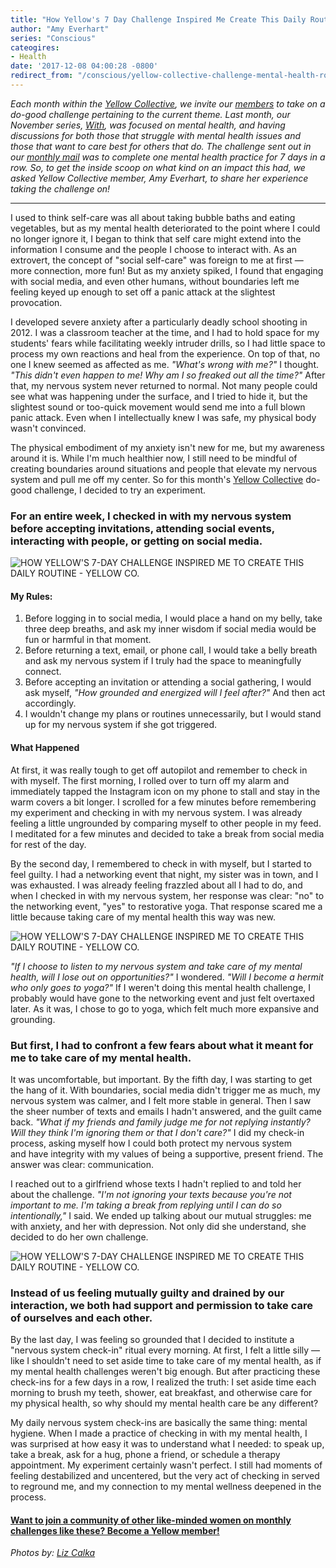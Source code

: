 ```yaml
---
title: "How Yellow's 7 Day Challenge Inspired Me Create This Daily Routine"
author: "Amy Everhart"
series: "Conscious"
cateogires:
- Health
date: '2017-12-08 04:00:28 -0800'
redirect_from: "/conscious/yellow-collective-challenge-mental-health-routine/"
---
```


_Each month within the [Yellow Collective](http://yellowco.co/membership/), we invite our [members](https://members.yellowco.co/signup) to take on a do-good challenge pertaining to the current theme. Last month, our November series, [With](http://yellowco.co/category/with/), was focused on mental health, and having discussions for both those that struggle with mental health issues and those that want to care best for others that do. The challenge sent out in our [monthly mail](http://yellowco.co/membership/) was to complete one mental health practice for 7 days in a row. So, to get the inside scoop on what kind on an impact this had, we asked Yellow Collective member, Amy Everhart, to share her experience taking the challenge on!_

---

I used to think self-care was all about taking bubble baths and eating vegetables, but as my mental health deteriorated to the point where I could no longer ignore it, I began to think that self care might extend into the information I consume and the people I choose to interact with. As an extrovert, the concept of "social self-care" was foreign to me at first — more connection, more fun! But as my anxiety spiked, I found that engaging with social media, and even other humans, without boundaries left me feeling keyed up enough to set off a panic attack at the slightest provocation.

I developed severe anxiety after a particularly deadly school shooting in 2012. I was a classroom teacher at the time, and I had to hold space for my students' fears while facilitating weekly intruder drills, so I had little space to process my own reactions and heal from the experience. On top of that, no one I knew seemed as affected as me. _"What's wrong with me?"_ I thought. _"This didn't even happen to me! Why am I so freaked out all the time?"_ After that, my nervous system never returned to normal. Not many people could see what was happening under the surface, and I tried to hide it, but the slightest sound or too-quick movement would send me into a full blown panic attack. Even when I intellectually knew I was safe, my physical body wasn't convinced.

The physical embodiment of my anxiety isn't new for me, but my awareness around it is. While I'm much healthier now, I still need to be mindful of creating boundaries around situations and people that elevate my nervous system and pull me off my center. So for this month's [Yellow Collective](http://yellowco.co/membership/) do-good challenge, I decided to try an experiment.

### **For an entire week, I checked in with my nervous system before accepting invitations, attending social events, interacting with people, or getting on social media.**

![HOW YELLOW'S 7-DAY CHALLENGE INSPIRED ME TO CREATE THIS DAILY ROUTINE - YELLOW CO.](http://yellowco.co/wp-content/uploads/2017/12/1T5A4139.jpg)

#### **My Rules:**

1. Before logging in to social media, I would place a hand on my belly, take three deep breaths, and ask my inner wisdom if social media would be fun or harmful in that moment.
2. Before returning a text, email, or phone call, I would take a belly breath and ask my nervous system if I truly had the space to meaningfully connect.
3. Before accepting an invitation or attending a social gathering, I would ask myself, *"How grounded and energized will I feel after?"* And then act accordingly.
4. I wouldn't change my plans or routines unnecessarily, but I would stand up for my nervous system if she got triggered.

#### **What Happened**

At first, it was really tough to get off autopilot and remember to check in with myself. The first morning, I rolled over to turn off my alarm and immediately tapped the Instagram icon on my phone to stall and stay in the warm covers a bit longer. I scrolled for a few minutes before remembering my experiment and checking in with my nervous system. I was already feeling a little ungrounded by comparing myself to other people in my feed. I meditated for a few minutes and decided to take a break from social media for rest of the day.

By the second day, I remembered to check in with myself, but I started to feel guilty. I had a networking event that night, my sister was in town, and I was exhausted. I was already feeling frazzled about all I had to do, and when I checked in with my nervous system, her response was clear: "no" to the networking event, "yes" to restorative yoga. That response scared me a little because taking care of my mental health this way was new.

![HOW YELLOW'S 7-DAY CHALLENGE INSPIRED ME TO CREATE THIS DAILY ROUTINE - YELLOW CO.](http://yellowco.co/wp-content/uploads/2017/12/1T5A4186.jpg)

_"If I choose to listen to my nervous system and take care of my mental health, will I lose out on opportunities?"_ I wondered. _"Will I become a hermit who only goes to yoga?"_ If I weren't doing this mental health challenge, I probably would have gone to the networking event and just felt overtaxed later. As it was, I chose to go to yoga, which felt much more expansive and grounding.

### **But first, I had to confront a few fears about what it meant for me to take care of my mental health.**

It was uncomfortable, but important. By the fifth day, I was starting to get the hang of it. With boundaries, social media didn't trigger me as much, my nervous system was calmer, and I felt more stable in general. Then I saw the sheer number of texts and emails I hadn't answered, and the guilt came back. _"What if my friends and family judge me for not replying instantly? Will they think I'm ignoring them or that I don't care?"_ I did my check-in process, asking myself how I could both protect my nervous system and have integrity with my values of being a supportive, present friend. The answer was clear: communication.

I reached out to a girlfriend whose texts I hadn't replied to and told her about the challenge. _"I'm not ignoring your texts because you're not important to me. I'm taking a break from replying until I can do so intentionally,"_ I said. We ended up talking about our mutual struggles: me with anxiety, and her with depression. Not only did she understand, she decided to do her own challenge.

![HOW YELLOW'S 7-DAY CHALLENGE INSPIRED ME TO CREATE THIS DAILY ROUTINE - YELLOW CO.](http://yellowco.co/wp-content/uploads/2017/12/1T5A4153.jpg)

### **Instead of us feeling mutually guilty and drained by our interaction, we both had support and permission to take care of ourselves and each other.**

By the last day, I was feeling so grounded that I decided to institute a "nervous system check-in" ritual every morning. At first, I felt a little silly — like I shouldn't need to set aside time to take care of my mental health, as if my mental health challenges weren't big enough. But after practicing these check-ins for a few days in a row, I realized the truth: I set aside time each morning to brush my teeth, shower, eat breakfast, and otherwise care for my physical health, so why should my mental health care be any different?

My daily nervous system check-ins are basically the same thing: mental hygiene. When I made a practice of checking in with my mental health, I was surprised at how easy it was to understand what I needed: to speak up, take a break, ask for a hug, phone a friend, or schedule a therapy appointment. My experiment certainly wasn't perfect. I still had moments of feeling destabilized and uncentered, but the very act of checking in served to reground me, and my connection to my mental wellness deepened in the process.

#### [Want to join a community of other like-minded women on monthly challenges like these? Become a Yellow member!](http://yellowco.co/membership/)

_Photos by: [Liz Calka](https://www.lizcalka.photo/)_
